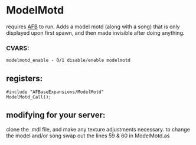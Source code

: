 # ModelMotd
requires [AFB](https://github.com/zode/afbase) to run.
Adds a model motd (along with a song) that is only displayed upon first spawn, and then made invisible after doing anything.

### CVARS:
```
modelmotd_enable - 0/1 disable/enable modelmotd
```

## registers:
```
#include "AFBaseExpansions/ModelMotd"
ModelMotd_Call();
```

## modifying for your server:
clone the .mdl file, and make any texture adjustments necessary.
to change the model and/or song swap out the lines 59 & 60 in ModelMotd.as